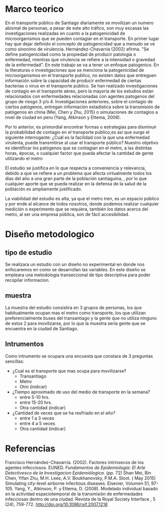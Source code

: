 # Marco teorico

En el transporte público de Santiago diariamente se movilizan un numero abismal de personas, a pesar de este alto tráfico, son muy escasas las investigaciones realizadas en cuanto a la patogenicidad de microorganismos que se pueden contagiar en el transporte. En primer lugar hay que dejar definido el concepto de patogenicidad que a menudo se ve como sinonimo de virulencia. Hernández-Chavarría (2002) afirma. "Se define patogenicidad como la propiedad de producir patologia o enfermedad, mientras que virulencia se refiere a la intensidad o gravedad de la enfermedad". En este trabajo se va a tener un enfoque patogenico.
En la literaturas o investigaciones que se menciona la patogenicidad de microorganismos en el transporte publico, no existen datos que entreguen información sobre la capacidad de producir enfermedad de ciertas bacterias o virus en el transporte público. Se han realizado investigaciones de contagio en el transporte aéreo, pero la mayoría de los estudios están relacionados con enfermedades relacionadas con agentes patogenos del grupo de riesgo 3 y/o 4. Investigaciones anteriores, sobre el contagio de ciertos patógenos, entregan información estadística sobre la transmisión de patógenos en china (Mei, Chen y Zhu, 2015) o simulaciones de contagios a nivel de ciudad en peru (Yang, Atkinson y Ettema, 2008).

Por lo anterior, es primordial encontrar formas o estrategias para disminuir la probabilidad de contagio en el transporte público,es así que surge el siguiente interrogante: ¿Cuál es la facilidad con la que una enfermedad virulenta, puede transmitirse al usar el transporte público? Nuestro objetivo es identificar los patógenos que se contagian en el metro, a las distintas horas, épocas, o cualquier factor que pueda afectar la cantidad de gente utilizando el metro

El estudio se justifica en lo que respecta a conveniencia y relevancia, debido a que se refiere a un problema que afecta virtualmente todos los días del año a una gran parte de la población santiaguina, , por lo que cualquier aporte que se pueda realizar en la defensa de la salud de la población es ampliamente justificado.

La viabilidad del estudio es alta, ya que el metro tren, es un espacio público y por ende al alcance de todos nosotros, donde podemos realizar cualquier medición o experimento que se requiera, también los datos acerca del metro, al ser una empresa pública, son de fácil accesibilidad.



# Diseño metodologico

## tipo de estudio

Se realizara un estudio con un diseño no experimental en donde nos enfocaremos en como se desarrollan las variables. En este diseño se empleara una metodologia transeccional de tipo descriptiva para poder recopilar informacion.   

## muestra

La muestra del estudio consistira en 3 grupos de personas, los que habitualmente ocupan mas el metro como transporte, los que utilizan preferencialmente buses del transantiago y la gente que no utiliza ninguno de estos 2 para movilizarse, por lo que la muestra sería gente que se encuentra en la ciudad de Santiago.

## Intrumentos 

Como intrumento se ocupara una encuesta que constara de 3 preguntas sencillas:
+ ¿Cual es el transporte que mas ocupa para movilizarse?
  + Transantiago
  + Metro
  + Otro (indicar)
+ ¿Tiempo aproximado de uso del medio de transporte en la semana?  
  + entre 5-10 hrs.
  + entre 15-20 hrs.
  + Otra cantidad (indicar)
+ ¿Cantidad de veces que se ha resfriado en el año?
  + entre 1 a 3 veces
  + entre 4 a 5 veces
  + Otra cantidad (indicar)

# Referencias

Francisco Hernández-Chavarría. (2002). Factores intrinsecos de los agentes infecciosos. EUNED. _Fundamentos de Epidemiología: El Arte Detectivesco de la Investigacion Epidemiólogica_. (_pp_. 72)
Shan Mei, Bin Chen, Yifan Zhu, M.H. Lees, A.V. Boukhanovsky, P.M.A. Sloot. ( May 2015) Simulating city-level airborne infectious diseases. Elsevier, Volumen 51, 97-105.
Yang, Y., Atkinson, P. y Ettema, D. (2008). Modelado individual basado en la actividad espaciotemporal de la transmisión de enfermedades infecciosas dentro de una ciudad. Revista de la Royal Society Interface , 5 (24), 759-772. http://doi.org/10.1098/rsif.2007.1218
